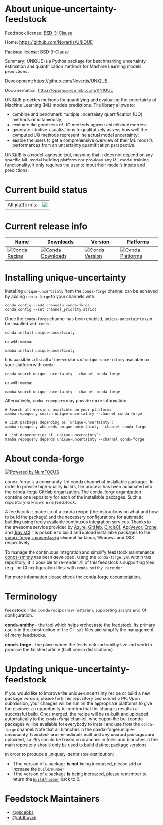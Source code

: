About unique-uncertainty-feedstock
==================================

Feedstock license: [BSD-3-Clause](https://github.com/conda-forge/unique-uncertainty-feedstock/blob/main/LICENSE.txt)

Home: https://github.com/Novartis/UNIQUE

Package license: BSD-3-Clause

Summary: UNIQUE is a Python package for benchmarking uncertainty estimation and quantification methods for Machine Learning models predictions.

Development: https://github.com/Novartis/UNIQUE

Documentation: https://opensource.nibr.com/UNIQUE

UNIQUE provides methods for quantifying and evaluating the uncertainty of Machine Learning (ML) models predictions. The library allows to:
- combine and benchmark multiple uncertainty quantification (UQ) methods simultaneously;
- evaluate the goodness of UQ methods against established metrics;
- generate intuitive visualizations to qualitatively assess how well the computed UQ methods represent the actual model uncertainty;
- enable the users to get a comprehensive overview of their ML model’s performances from an uncertainty quantification perspective.

UNIQUE is a model-agnostic tool, meaning that it does not depend on any specific ML model building platform nor provides any ML model training functionality. It only requires the user to input their model’s inputs and predictions.


Current build status
====================


<table><tr><td>All platforms:</td>
    <td>
      <a href="https://dev.azure.com/conda-forge/feedstock-builds/_build/latest?definitionId=23486&branchName=main">
        <img src="https://dev.azure.com/conda-forge/feedstock-builds/_apis/build/status/unique-uncertainty-feedstock?branchName=main">
      </a>
    </td>
  </tr>
</table>

Current release info
====================

| Name | Downloads | Version | Platforms |
| --- | --- | --- | --- |
| [![Conda Recipe](https://img.shields.io/badge/recipe-unique--uncertainty-green.svg)](https://anaconda.org/conda-forge/unique-uncertainty) | [![Conda Downloads](https://img.shields.io/conda/dn/conda-forge/unique-uncertainty.svg)](https://anaconda.org/conda-forge/unique-uncertainty) | [![Conda Version](https://img.shields.io/conda/vn/conda-forge/unique-uncertainty.svg)](https://anaconda.org/conda-forge/unique-uncertainty) | [![Conda Platforms](https://img.shields.io/conda/pn/conda-forge/unique-uncertainty.svg)](https://anaconda.org/conda-forge/unique-uncertainty) |

Installing unique-uncertainty
=============================

Installing `unique-uncertainty` from the `conda-forge` channel can be achieved by adding `conda-forge` to your channels with:

```
conda config --add channels conda-forge
conda config --set channel_priority strict
```

Once the `conda-forge` channel has been enabled, `unique-uncertainty` can be installed with `conda`:

```
conda install unique-uncertainty
```

or with `mamba`:

```
mamba install unique-uncertainty
```

It is possible to list all of the versions of `unique-uncertainty` available on your platform with `conda`:

```
conda search unique-uncertainty --channel conda-forge
```

or with `mamba`:

```
mamba search unique-uncertainty --channel conda-forge
```

Alternatively, `mamba repoquery` may provide more information:

```
# Search all versions available on your platform:
mamba repoquery search unique-uncertainty --channel conda-forge

# List packages depending on `unique-uncertainty`:
mamba repoquery whoneeds unique-uncertainty --channel conda-forge

# List dependencies of `unique-uncertainty`:
mamba repoquery depends unique-uncertainty --channel conda-forge
```


About conda-forge
=================

[![Powered by
NumFOCUS](https://img.shields.io/badge/powered%20by-NumFOCUS-orange.svg?style=flat&colorA=E1523D&colorB=007D8A)](https://numfocus.org)

conda-forge is a community-led conda channel of installable packages.
In order to provide high-quality builds, the process has been automated into the
conda-forge GitHub organization. The conda-forge organization contains one repository
for each of the installable packages. Such a repository is known as a *feedstock*.

A feedstock is made up of a conda recipe (the instructions on what and how to build
the package) and the necessary configurations for automatic building using freely
available continuous integration services. Thanks to the awesome service provided by
[Azure](https://azure.microsoft.com/en-us/services/devops/), [GitHub](https://github.com/),
[CircleCI](https://circleci.com/), [AppVeyor](https://www.appveyor.com/),
[Drone](https://cloud.drone.io/welcome), and [TravisCI](https://travis-ci.com/)
it is possible to build and upload installable packages to the
[conda-forge](https://anaconda.org/conda-forge) [anaconda.org](https://anaconda.org/)
channel for Linux, Windows and OSX respectively.

To manage the continuous integration and simplify feedstock maintenance
[conda-smithy](https://github.com/conda-forge/conda-smithy) has been developed.
Using the ``conda-forge.yml`` within this repository, it is possible to re-render all of
this feedstock's supporting files (e.g. the CI configuration files) with ``conda smithy rerender``.

For more information please check the [conda-forge documentation](https://conda-forge.org/docs/).

Terminology
===========

**feedstock** - the conda recipe (raw material), supporting scripts and CI configuration.

**conda-smithy** - the tool which helps orchestrate the feedstock.
                   Its primary use is in the construction of the CI ``.yml`` files
                   and simplify the management of *many* feedstocks.

**conda-forge** - the place where the feedstock and smithy live and work to
                  produce the finished article (built conda distributions)


Updating unique-uncertainty-feedstock
=====================================

If you would like to improve the unique-uncertainty recipe or build a new
package version, please fork this repository and submit a PR. Upon submission,
your changes will be run on the appropriate platforms to give the reviewer an
opportunity to confirm that the changes result in a successful build. Once
merged, the recipe will be re-built and uploaded automatically to the
`conda-forge` channel, whereupon the built conda packages will be available for
everybody to install and use from the `conda-forge` channel.
Note that all branches in the conda-forge/unique-uncertainty-feedstock are
immediately built and any created packages are uploaded, so PRs should be based
on branches in forks and branches in the main repository should only be used to
build distinct package versions.

In order to produce a uniquely identifiable distribution:
 * If the version of a package **is not** being increased, please add or increase
   the [``build/number``](https://docs.conda.io/projects/conda-build/en/latest/resources/define-metadata.html#build-number-and-string).
 * If the version of a package **is** being increased, please remember to return
   the [``build/number``](https://docs.conda.io/projects/conda-build/en/latest/resources/define-metadata.html#build-number-and-string)
   back to 0.

Feedstock Maintainers
=====================

* [@gscebba](https://github.com/gscebba/)
* [@mtdhuynh](https://github.com/mtdhuynh/)

